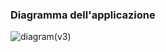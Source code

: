 ### Diagramma dell'applicazione

![diagram(v3)](https://user-images.githubusercontent.com/113930607/236567064-664b8401-7c1f-41e2-971f-a9a49d6103b1.png)
